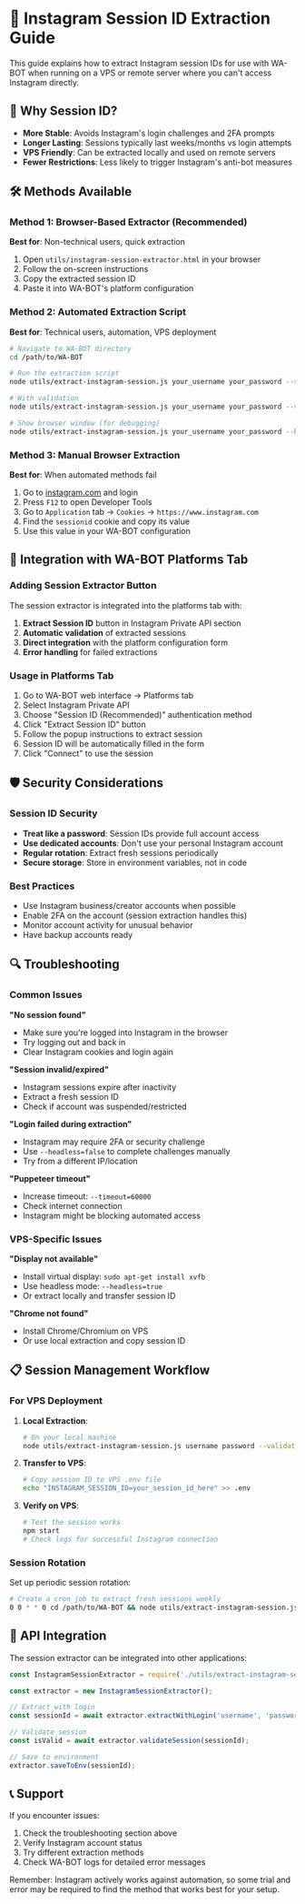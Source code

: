# 🔑 Instagram Session ID Extraction Guide

This guide explains how to extract Instagram session IDs for use with WA-BOT when running on a VPS or remote server where you can't access Instagram directly.

## 🎯 Why Session ID?

- **More Stable**: Avoids Instagram's login challenges and 2FA prompts
- **Longer Lasting**: Sessions typically last weeks/months vs login attempts
- **VPS Friendly**: Can be extracted locally and used on remote servers
- **Fewer Restrictions**: Less likely to trigger Instagram's anti-bot measures

## 🛠️ Methods Available

### Method 1: Browser-Based Extractor (Recommended)
**Best for**: Non-technical users, quick extraction

1. Open `utils/instagram-session-extractor.html` in your browser
2. Follow the on-screen instructions
3. Copy the extracted session ID
4. Paste it into WA-BOT's platform configuration

### Method 2: Automated Extraction Script
**Best for**: Technical users, automation, VPS deployment

```bash
# Navigate to WA-BOT directory
cd /path/to/WA-BOT

# Run the extraction script
node utils/extract-instagram-session.js your_username your_password --save-env

# With validation
node utils/extract-instagram-session.js your_username your_password --validate --save-env

# Show browser window (for debugging)
node utils/extract-instagram-session.js your_username your_password --headless=false
```

### Method 3: Manual Browser Extraction
**Best for**: When automated methods fail

1. Go to [instagram.com](https://www.instagram.com) and login
2. Press `F12` to open Developer Tools
3. Go to `Application` tab → `Cookies` → `https://www.instagram.com`
4. Find the `sessionid` cookie and copy its value
5. Use this value in your WA-BOT configuration

## 🔧 Integration with WA-BOT Platforms Tab

### Adding Session Extractor Button

The session extractor is integrated into the platforms tab with:

1. **Extract Session ID** button in Instagram Private API section
2. **Automatic validation** of extracted sessions
3. **Direct integration** with the platform configuration form
4. **Error handling** for failed extractions

### Usage in Platforms Tab

1. Go to WA-BOT web interface → Platforms tab
2. Select Instagram Private API
3. Choose "Session ID (Recommended)" authentication method
4. Click "Extract Session ID" button
5. Follow the popup instructions to extract session
6. Session ID will be automatically filled in the form
7. Click "Connect" to use the session

## 🛡️ Security Considerations

### Session ID Security
- **Treat like a password**: Session IDs provide full account access
- **Use dedicated accounts**: Don't use your personal Instagram account
- **Regular rotation**: Extract fresh sessions periodically
- **Secure storage**: Store in environment variables, not in code

### Best Practices
- Use Instagram business/creator accounts when possible
- Enable 2FA on the account (session extraction handles this)
- Monitor account activity for unusual behavior
- Have backup accounts ready

## 🔍 Troubleshooting

### Common Issues

**"No session found"**
- Make sure you're logged into Instagram in the browser
- Try logging out and back in
- Clear Instagram cookies and login again

**"Session invalid/expired"**
- Instagram sessions expire after inactivity
- Extract a fresh session ID
- Check if account was suspended/restricted

**"Login failed during extraction"**
- Instagram may require 2FA or security challenge
- Use `--headless=false` to complete challenges manually
- Try from a different IP/location

**"Puppeteer timeout"**
- Increase timeout: `--timeout=60000`
- Check internet connection
- Instagram might be blocking automated access

### VPS-Specific Issues

**"Display not available"**
- Install virtual display: `sudo apt-get install xvfb`
- Use headless mode: `--headless=true`
- Or extract locally and transfer session ID

**"Chrome not found"**
- Install Chrome/Chromium on VPS
- Or use local extraction and copy session ID

## 📋 Session Management Workflow

### For VPS Deployment

1. **Local Extraction**:
   ```bash
   # On your local machine
   node utils/extract-instagram-session.js username password --validate
   ```

2. **Transfer to VPS**:
   ```bash
   # Copy session ID to VPS .env file
   echo "INSTAGRAM_SESSION_ID=your_session_id_here" >> .env
   ```

3. **Verify on VPS**:
   ```bash
   # Test the session works
   npm start
   # Check logs for successful Instagram connection
   ```

### Session Rotation

Set up periodic session rotation:

```bash
# Create a cron job to extract fresh sessions weekly
0 0 * * 0 cd /path/to/WA-BOT && node utils/extract-instagram-session.js username password --save-env
```

## 🔗 API Integration

The session extractor can be integrated into other applications:

```javascript
const InstagramSessionExtractor = require('./utils/extract-instagram-session');

const extractor = new InstagramSessionExtractor();

// Extract with login
const sessionId = await extractor.extractWithLogin('username', 'password');

// Validate session
const isValid = await extractor.validateSession(sessionId);

// Save to environment
extractor.saveToEnv(sessionId);
```

## 📞 Support

If you encounter issues:

1. Check the troubleshooting section above
2. Verify Instagram account status
3. Try different extraction methods
4. Check WA-BOT logs for detailed error messages

Remember: Instagram actively works against automation, so some trial and error may be required to find the method that works best for your setup.
